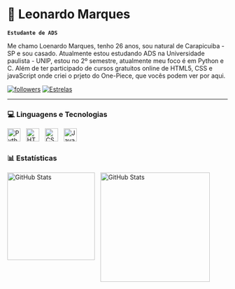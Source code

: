 # 🧑 Leonardo Marques

**`Estudante de ADS`**

Me chamo Loenardo Marques, tenho 26 anos, sou natural de Carapicuiba -SP e sou casado.
Atualmente estou estudando ADS na Universidade paulista - UNIP, estou no 2º semestre, atualmente meu foco é em Python e C. Além de ter participado de cursos gratuitos online de HTML5, CSS e javaScript onde criei o prjeto do One-Piece, que vocês podem ver por aqui.

<p align="left"> 
    <a href="https://https://github.com/LeoMarques772?tab=followers">
        <img alt="followers" title="Follow me on Github" src="https://custom-icon-badges.demolab.com/github/followers/LeoMarques772?color=236ad3&labelColor=1155ba&style=for-the-badge&logo=github&label=Seguidores&logoColor=white"/></a>
    <a href="https://github.com/LeoMarques772?tab=repositories&sort=stargazers">
        <img alt="Estrelas" title="Total de estrelas no Github" src="https://custom-icon-badges.demolab.com/github/stars/LeoMarques772?color=55960c&style=for-the-badge&labelColor=488207&logo=star&label=estrelas"/></a>
</p>

---

### 💻 Linguagens e Tecnologias

<img 
    align="left" 
    alt="Python"
    title="Python" 
    width="30px" 
    style="padding-right: 10px;"
    src="https://cdn.jsdelivr.net/gh/devicons/devicon@latest/icons/python/python-original.svg" />

<img 
    align="left" 
    alt="HTML"
    title="HTML" 
    width="30px" 
    style="padding-right: 10px;"
    src="https://cdn.jsdelivr.net/gh/devicons/devicon@latest/icons/html5/html5-plain-wordmark.svg" />

<img 
     align="left" 
    alt="CSS"
    title="CSS" 
    width="30px" 
    style="padding-right: 10px;"
    src="https://cdn.jsdelivr.net/gh/devicons/devicon@latest/icons/css3/css3-original.svg" />
          

<img 
    align="left" 
    alt="JavaScript"
    title="JavaScript" 
    width="30px" 
    style="padding-right: 10px;"
    src="https://cdn.jsdelivr.net/gh/devicons/devicon@latest/icons/javascript/javascript-original.svg" />

<br/>
<br/>

### 📊 Estatísticas

<p>
  <img 
    align="left" 
    alt="GitHub Stats" 
    height="200" 
    style="padding-right: 10px;" 
    src="https://github-readme-stats.vercel.app/api?username=LeoMarques772&show_icons=true&theme=synthwave&include_all_commits=true&locale=pt-br" 
  />

<img 
      align="left" 
      alt="GitHub Stats" 
      height="250" 
      src="https://github-readme-stats.vercel.app/api/top-langs/?username=LeoMarques772&theme=synthwave&layout=compact&custom_title=Tecnologias&langs_count=5" 
  />

</p>
